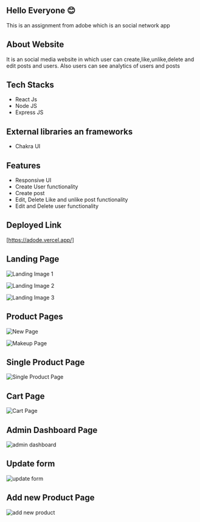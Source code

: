 ## Hello Everyone 😊

This is an assignment from adobe which is an social network app

## About Website

It is an social media website in which user can create,like,unlike,delete and edit posts and users. Also users can see analytics of users and posts

## Tech Stacks

- React Js
- Node JS
- Express JS

## External libraries an frameworks

- Chakra UI

## Features

- Responsive UI
- Create User functionality
- Create post
- Edit, Delete Like and unlike post functionality
- Edit and Delete user functionality

## Deployed Link

[https://adode.vercel.app/]

## Landing Page

![Landing Image 1](Shopahoilc-App/src/Images/landing1.jpg)

![Landing Image 2](Shopahoilc-App/src/Images/landing2.jpg)

![Landing Image 3](Shopahoilc-App/src/Images/landing3.jpg)

## Product Pages

![New Page](Shopahoilc-App/src/Images/new.jpg)

![Makeup Page](Shopahoilc-App/src/Images/makeup.jpg)

## Single Product Page

![Single Product Page](Shopahoilc-App/src/Images/single.jpg)

## Cart Page

![Cart Page](Shopahoilc-App/src/Images/cart.jpg)

## Admin Dashboard Page

![admin dashboard](Shopahoilc-App/src/Images/admindash.jpg)

## Update form

![update form](Shopahoilc-App/src/Images/update.jpg)

## Add new Product Page

![add new product](Shopahoilc-App/src/Images/addnew.jpg)
